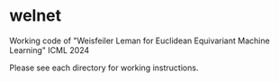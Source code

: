 # welnet

Working code of "Weisfeiler Leman for Euclidean Equivariant Machine Learning" ICML 2024

Please see each directory for working instructions.
